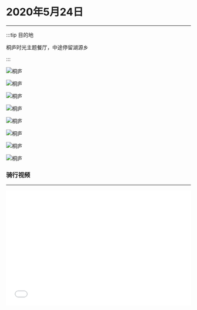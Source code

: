 # 2020年5月24日
---

:::tip 目的地

桐庐时光主题餐厅，中途停留湖源乡

:::

![桐庐](/images/524_001.jpg)

![桐庐](/images/524_002.jpg)

![桐庐](/images/524_003.jpg)

![桐庐](/images/524_004.jpg)

![桐庐](/images/524_005.jpg)

![桐庐](/images/524_008.jpg)

![桐庐](/images/524_009.jpg)

![桐庐](/images/524_010.jpg)

### 骑行视频
---

<div style="position: relative; padding-bottom: 56.25%; padding-top: 30px; height: 0; overflow: hidden;">
    <iframe src="//player.bilibili.com/player.html?aid=840750076&bvid=BV1t54y1D7cf&cid=194785818&page=1" scrolling="no"
        border="0" frameborder="no" framespacing="0" allowfullscreen="true" style="position: absolute; top:0; left: 0;
        width: 100%; height: 100%;">
    </iframe>
</div>
